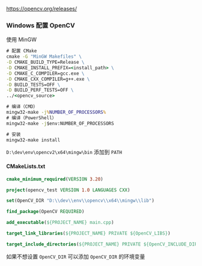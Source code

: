 https://opencv.org/releases/

### Windows 配置 OpenCV

使用 MinGW

```cmd
# 配置 CMake
cmake -G "MinGW Makefiles" \
-D CMAKE_BUILD_TYPE=Release \
-D CMAKE_INSTALL_PREFIX=<install_path> \
-D CMAKE_C_COMPILER=gcc.exe \
-D CMAKE_CXX_COMPILER=g++.exe \
-D BUILD_TESTS=OFF \
-D BUILD_PERF_TESTS=OFF \
../<opencv_source>

# 编译（CMD）
mingw32-make -j%NUMBER_OF_PROCESSORS%
# 编译（PowerShell）
mingw32-make -j$env:NUMBER_OF_PROCESSORS

# 安装
mingw32-make install
```

`D:\dev\env\opencv2\x64\mingw\bin` 添加到 `PATH`



#### CMakeLists.txt

```cmake
cmake_minimum_required(VERSION 3.20)

project(opencv_test VERSION 1.0 LANGUAGES CXX)

set(OpenCV_DIR "D:\\dev\\env\\opencv\\x64\\mingw\\lib")

find_package(OpenCV REQUIRED)

add_executable(${PROJECT_NAME} main.cpp)

target_link_libraries(${PROJECT_NAME} PRIVATE ${OpenCV_LIBS})

target_include_directories(${PROJECT_NAME} PRIVATE ${OpenCV_INCLUDE_DIRS})
```

如果不想设置 `OpenCV_DIR` 可以添加 `OpenCV_DIR` 的环境变量
